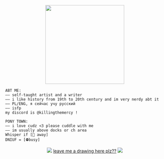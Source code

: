 <p align="center">
<image src="https://dl.glitter-graphics.com/pub/797/797250vxiyblcv7t.gif" width = 250px>
</p>
  
~~~
ABT ME:
—— self-taught artist and a writer
—— i like history from 19th to 20th century and im very nerdy abt it
—— PL/ENG, я сейчас учу русский
—— isfp
my discord is @killingthemercy !
~~~
~~~
PONY TOWN:
—— i love cudz <3 please cuddle with me
—— im usually above docks or ch area 
Whisper if [🌙 away]
DNIUF = [⛔️busy]
~~~

<p align="center">
<image src="https://dl.glitter-graphics.com/pub/1122/1122889uis5gpr73p.gif">
<a href="https://eiseis.straw.page/">leave me a drawing here plz??</a>
<image src="https://dl.glitter-graphics.com/pub/1122/1122889uis5gpr73p.gif">
</p>
